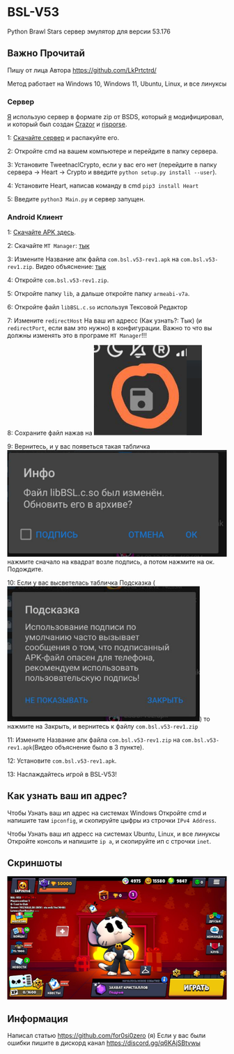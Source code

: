 # BSL-V53
Python Brawl Stars сервер эмулятор для версии 53.176

## Важно Прочитай
Пишу от лица Автора https://github.com/LkPrtctrd/

Метод работает на Windows 10, Windows 11, Ubuntu, Linux, и все линуксы

### Сервер ###

[Я](https://github.com/LkPrtctrd) использую сервер в формате zip от BSDS, который [я](https://github.com/LkPrtctrd) модифицировал, и который был создан [Сrazor](https://github.com/CrazorTheCat) и [risporse](https://github.com/risporce).

1: [Скачайте сервер](https://github.com/LkPrtctrd/BSL-V53/archive/refs/heads/master.zip) и распакуйте его.

2: Откройте cmd на вашем компьютере и перейдите в папку сервера.

3: Установите TweetnaclCrypto, если у вас его нет (перейдите в папку сервера -> Heart -> Crypto и введите `python setup.py install --user`).

4: Установите Heart, написав команду в cmd `pip3 install Heart`

5: Введите `python3 Main.py` и сервер запущен.

### Android Клиент ###
1: [Скачайте APK здесь](https://www.mediafire.com/file/n7gptweb86ncf5a/com.bsl.v53-rev1.apk/file).

2: Скачайте `MT Manager`: [тык](https://fs273.tbx.su/files10/1909358_304493/mt2.14.5.apk)

3: Измените Название апк файла `com.bsl.v53-rev1.apk` на `com.bsl.v53-rev1.zip`. Видео объяснение: [тык](https://raw.githubusercontent.com/for0si0zero/BSL-V53/main/1.mp4)

4: Откройте `com.bsl.v53-rev1.zip`.

5: Откройте папку `lib`, а дальше откройте папку `armeabi-v7a`.

6: Откройте файл `libBSL.c.so` используя Тексовой Редактор

7: Измените `redirectHost` На ваш ип адресс (Как узнать?: Тык) (и `redirectPort`, если вам это нужно) в конфигурации. Важно то что вы должны изменять это в програме `MT Manager`!!!

8: Сохраните файл нажав на ![image.png](https://raw.githubusercontent.com/for0si0zero/BSL-V53/main/image.png)

9: Вернитесь, и у вас появеться такая табличка ![image-1.png](image-1.png) нажмите сначало на квадрат возле подпись, а потом нажмите на ок. Подождите. 

10: Если у вас высветелась табличка Подсказка (![image-3.png](image-3.png)) то нажмите на Закрыть, и вернитесь к файлу `com.bsl.v53-rev1.zip`

11: Измените Название апк файла `com.bsl.v53-rev1.zip` на `com.bsl.v53-rev1.apk`(Видео объяснение было в 3 пункте).

12: Установите `com.bsl.v53-rev1.apk`.

13: Наслаждайтесь игрой в BSL-V53!

## Как узнать ваш ип адрес? ##
Чтобы Узнать ваш ип адрес на системах Windows Откройте cmd и напишите там `ipconfig`, и скопируйте цыфры из строчки `IPv4 Address`.

Чтобы Узнать ваш ип адресс на системах Ubuntu, Linux, и все линуксы Откройте консоль и напишите `ip a`, и скопируйте ип с строчки `inet`.

## Скриншоты ##
![BSL-V53](https://raw.githubusercontent.com/LkPrtctrd/BSL-V53/main/Screenshots/menu.png)

## Информация ##
Написал статью https://github.com/for0si0zero (я)
Если у вас были ошибки пишите в дискорд канал https://discord.gg/q6KAjSBtvwы
